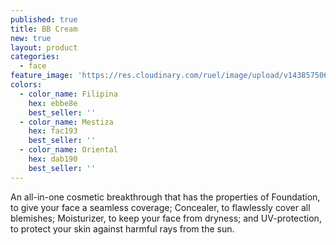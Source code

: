 ```yaml
---
published: true
title: BB Cream
new: true
layout: product
categories:
  - face
feature_image: 'https://res.cloudinary.com/ruel/image/upload/v1438575069/fs/BB_Cream.jpg'
colors:
  - color_name: Filipina
    hex: ebbe8e
    best_seller: ''
  - color_name: Mestiza
    hex: fac193
    best_seller: ''
  - color_name: Oriental
    hex: dab190
    best_seller: ''
---
```

An all-in-one cosmetic breakthrough that has the properties of Foundation, to give your face a seamless coverage; Concealer, to flawlessly cover all blemishes; Moisturizer, to keep your face from dryness; and UV-protection, to protect your skin against harmful rays from the sun.
